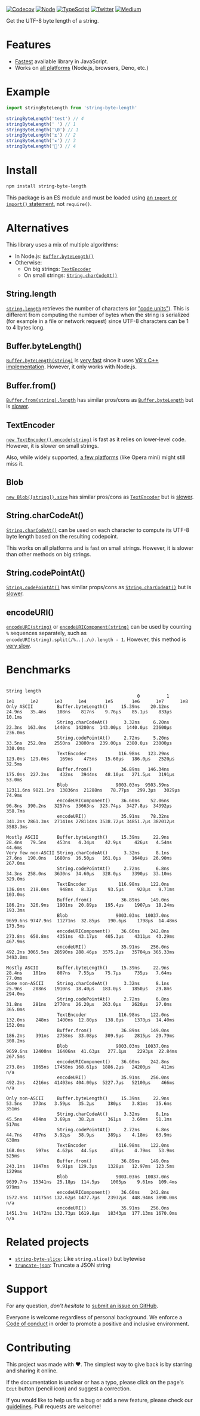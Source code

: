 [![Codecov](https://img.shields.io/codecov/c/github/ehmicky/string-byte-length.svg?label=tested&logo=codecov)](https://codecov.io/gh/ehmicky/string-byte-length)
[![Node](https://img.shields.io/node/v/string-byte-length.svg?logo=node.js&logoColor=66cc33)](https://www.npmjs.com/package/string-byte-length)
[![TypeScript](https://img.shields.io/badge/-typed-brightgreen?logo=typescript&colorA=gray&logoColor=0096ff)](/src/main.d.ts)
[![Twitter](https://img.shields.io/badge/%E2%80%8B-twitter-brightgreen.svg?logo=twitter)](https://twitter.com/intent/follow?screen_name=ehmicky)
[![Medium](https://img.shields.io/badge/%E2%80%8B-medium-brightgreen.svg?logo=medium)](https://medium.com/@ehmicky)

Get the UTF-8 byte length of a string.

# Features

- [Fastest](#benchmarks) available library in JavaScript.
- Works on [all platforms](#alternatives) (Node.js, browsers, Deno, etc.)

# Example

```js
import stringByteLength from 'string-byte-length'

stringByteLength('test') // 4
stringByteLength(' ') // 1
stringByteLength('\0') // 1
stringByteLength('±') // 2
stringByteLength('★') // 3
stringByteLength('🦄') // 4
```

# Install

```bash
npm install string-byte-length
```

This package is an ES module and must be loaded using
[an `import` or `import()` statement](https://gist.github.com/sindresorhus/a39789f98801d908bbc7ff3ecc99d99c),
not `require()`.

# Alternatives

This library uses a mix of multiple algorithms:

- In Node.js: [`Buffer.byteLength()`](#bufferbytelength)
- Otherwise:
  - On big strings: [`TextEncoder`](#textencoder)
  - On small strings: [`String.charCodeAt()`](#stringcharcodeat)

## String.length

[`string.length`](https://developer.mozilla.org/en-US/docs/Web/JavaScript/Reference/Global_Objects/String/length)
retrieves the number of characters (or
["code units"](https://developer.mozilla.org/en-US/docs/Web/JavaScript/Reference/Global_Objects/String/length#description)).
This is different from computing the number of bytes when the string is
serialized (for example in a file or network request) since UTF-8 characters can
be 1 to 4 bytes long.

## Buffer.byteLength()

[`Buffer.byteLength(string)`](https://nodejs.org/api/buffer.html#static-method-bufferbytelengthstring-encoding)
is [very fast](#benchmarks) since it uses
[V8's C++ implementation](https://v8.github.io/api/head/classv8_1_1String.html#af99433ee51ed45337e5b4536bd28a834).
However, it only works with Node.js.

## Buffer.from()

[`Buffer.from(string).length`](https://nodejs.org/api/buffer.html#static-method-bufferfromstring-encoding)
has similar pros/cons as [`Buffer.byteLength`](#bufferbytelength) but is
[slower](#benchmarks).

## TextEncoder

[`new TextEncoder().encode(string)`](https://developer.mozilla.org/en-US/docs/Web/API/TextEncoder/encode)
is fast as it relies on lower-level code. However, it is slower on small
strings.

Also, while widely supported, [a few platforms](https://caniuse.com/textencoder)
(like Opera mini) might still miss it.

## Blob

[`new Blob([string]).size`](https://developer.mozilla.org/en-US/docs/Web/API/Blob/size)
has similar pros/cons as [`TextEncoder`](#textencoder) but is
[slower](#benchmarks).

## String.charCodeAt()

[`String.charCodeAt()`](https://developer.mozilla.org/en-US/docs/Web/JavaScript/Reference/Global_Objects/String/charCodeAt)
can be used on each character to compute its UTF-8 byte length based on the
resulting codepoint.

This works on all platforms and is fast on small strings. However, it is slower
than other methods on big strings.

## String.codePointAt()

[`String.codePointAt()`](https://developer.mozilla.org/en-US/docs/Web/JavaScript/Reference/Global_Objects/String/codePointAt)
has similar props/cons as [`String.charCodeAt()`](#stringcharcodeat) but is
[slower](#benchmarks).

## encodeURI()

[`encodeURI(string)`](https://developer.mozilla.org/en-US/docs/Web/JavaScript/Reference/Global_Objects/encodeURI)
or
[`encodeURIComponent(string)`](https://developer.mozilla.org/en-US/docs/Web/JavaScript/Reference/Global_Objects/encodeURIComponent)
can be used by counting `%` sequences separately, such as
`encodeURI(string).split(/%..|./u).length - 1`. However, this method is
[very slow](#benchmarks).

# Benchmarks

```
                                                                              String length
                                                 0          1       1e1      1e2      1e3      1e4       1e5       1e6      1e7      1e8
Only ASCII         Buffer.byteLength()     15.39ns    20.12ns    24.9ns   35.4ns    108ns    817ns    9.76μs    85.1μs    833μs   10.1ms
                   String.charCodeAt()      3.32ns     6.20ns    22.3ns  163.0ns   1440ns  14200ns  143.00μs  1440.0μs  23600μs  236.0ms
                   String.codePointAt()     2.72ns     5.20ns    33.5ns  252.0ns   2550ns  23800ns  239.00μs  2380.0μs  23000μs  330.0ms
                   TextEncoder            116.98ns   123.29ns   123.0ns  129.0ns    169ns    475ns   15.60μs   186.0μs   2520μs   32.5ms
                   Buffer.from()           36.89ns   146.34ns   175.0ns  227.2ns    432ns   3944ns   48.10μs   271.5μs   3191μs   53.0ms
                   Blob                  9003.03ns  9503.59ns 12311.6ns 9821.1ns  13836ns  21288ns   78.77μs   299.3μs   3029μs   74.9ms
                   encodeURIComponent()    36.60ns    52.06ns    96.8ns  390.2ns   3257ns  33663ns  323.74μs  3427.8μs  34392μs  358.7ms
                   encodeURI()             35.91ns    78.32ns   341.2ns 2861.3ns  27141ns 278114ns 3538.72μs 34851.7μs 382012μs 3583.3ms

Mostly ASCII       Buffer.byteLength()     15.39ns     22.9ns    28.4ns   79.5ns    453ns   4.34μs    42.9μs     426μs   4.54ms   44.6ms
Very few non-ASCII String.charCodeAt()      3.32ns      8.1ns    27.6ns  190.0ns   1680ns  16.50μs   161.0μs    1640μs  26.90ms  267.0ms
                   String.codePointAt()     2.72ns      6.8ns    34.3ns  258.0ns   3630ns  34.60μs   328.0μs    3390μs  33.10ms  329.0ms
                   TextEncoder            116.98ns    122.0ns   136.0ns  218.0ns    948ns   8.32μs    93.5μs     920μs   9.71ms  103.0ms
                   Buffer.from()           36.89ns    149.0ns   186.2ns  326.9ns   1901ns  20.89μs   195.4μs    1907μs  18.24ms  193.3ms
                   Blob                  9003.03ns  10037.0ns  9659.6ns 9747.9ns  11271ns  32.85μs   190.6μs    1798μs  14.48ms  173.5ms
                   encodeURIComponent()    36.60ns    242.8ns   273.8ns  650.8ns   4351ns  43.17μs   405.3μs    4311μs  43.29ms  467.9ms
                   encodeURI()             35.91ns    256.0ns   492.2ns 3065.5ns  28590ns 288.46μs  3575.2μs   35704μs 365.33ms 3493.0ms

Mostly ASCII       Buffer.byteLength()     15.39ns     22.9ns    28.4ns    101ns    807ns   7.55μs    75.7μs     735μs   7.64ms   77.0ms
Some non-ASCII     String.charCodeAt()      3.32ns      8.1ns    25.9ns    208ns   1910ns  18.40μs   183.0μs    1850μs   29.8ms  294.0ms
                   String.codePointAt()     2.72ns      6.8ns    31.8ns    281ns   2770ns  26.20μs   263.0μs    2620μs   27.0ms  365.0ms
                   TextEncoder            116.98ns    122.0ns   132.0ns    248ns   1400ns  12.80μs   138.0μs    1370μs  14.40ms  152.0ms
                   Buffer.from()           36.89ns    149.0ns   186.2ns    391ns   2758ns  33.08μs   309.9μs    2815μs  29.79ms  308.2ms
                   Blob                  9003.03ns  10037.0ns  9659.6ns  12400ns  16406ns  41.63μs   277.1μs    2293μs  22.84ms  267.5ms
                   encodeURIComponent()    36.60ns    242.8ns   273.8ns   1865ns  17458ns 168.61μs  1886.2μs   24200μs    411ms      n/a
                   encodeURI()             35.91ns    256.0ns   492.2ns   4216ns  41403ns 404.00μs  5227.7μs   52100μs    466ms      n/a

Only non-ASCII     Buffer.byteLength()     15.39ns     22.9ns    53.5ns    373ns   3.59μs   35.2μs     380μs    3.81ms   35.6ms    351ms
                   String.charCodeAt()      3.32ns      8.1ns    45.5ns    404ns   3.69μs   38.2μs     361μs    3.69ms   51.1ms    517ms
                   String.codePointAt()     2.72ns      6.8ns    44.7ns    407ns   3.92μs   38.9μs     389μs    4.18ms   63.9ms    638ms
                   TextEncoder            116.98ns    122.0ns   168.0ns    597ns   4.62μs   44.5μs     470μs    4.79ms   53.9ms    525ms
                   Buffer.from()           36.89ns    149.0ns   243.1ns   1047ns   9.91μs  129.3μs    1328μs   12.97ms  123.5ms   1229ms
                   Blob                  9003.03ns  10037.0ns  9639.7ns  15341ns  25.18μs  114.5μs    1005μs    9.61ms  109.4ms    979ms
                   encodeURIComponent()    36.60ns    242.8ns  1572.9ns  14175ns 132.62μs 1477.7μs   23932μs  448.94ms 3890.0ms      n/a
                   encodeURI()             35.91ns    256.0ns  1451.3ns  14172ns 132.73μs 1619.8μs   18343μs  177.13ms 1670.0ms      n/a
```

# Related projects

- [`string-byte-slice`](https://github.com/ehmicky/string-byte-slice): Like
  `string.slice()` but bytewise
- [`truncate-json`](https://github.com/ehmicky/truncate-json): Truncate a JSON
  string

# Support

For any question, _don't hesitate_ to [submit an issue on GitHub](../../issues).

Everyone is welcome regardless of personal background. We enforce a
[Code of conduct](CODE_OF_CONDUCT.md) in order to promote a positive and
inclusive environment.

# Contributing

This project was made with ❤️. The simplest way to give back is by starring and
sharing it online.

If the documentation is unclear or has a typo, please click on the page's `Edit`
button (pencil icon) and suggest a correction.

If you would like to help us fix a bug or add a new feature, please check our
[guidelines](CONTRIBUTING.md). Pull requests are welcome!

<!-- Thanks go to our wonderful contributors: -->

<!-- ALL-CONTRIBUTORS-LIST:START -->
<!-- prettier-ignore -->
<!--
<table><tr><td align="center"><a href="https://twitter.com/ehmicky"><img src="https://avatars2.githubusercontent.com/u/8136211?v=4" width="100px;" alt="ehmicky"/><br /><sub><b>ehmicky</b></sub></a><br /><a href="https://github.com/ehmicky/string-byte-length/commits?author=ehmicky" title="Code">💻</a> <a href="#design-ehmicky" title="Design">🎨</a> <a href="#ideas-ehmicky" title="Ideas, Planning, & Feedback">🤔</a> <a href="https://github.com/ehmicky/string-byte-length/commits?author=ehmicky" title="Documentation">📖</a></td></tr></table>
 -->
<!-- ALL-CONTRIBUTORS-LIST:END -->

